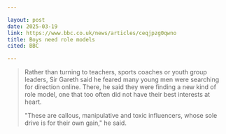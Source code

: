 ```yaml
---

layout: post
date: 2025-03-19
link: https://www.bbc.co.uk/news/articles/ceqjpzg0qwno
title: Boys need role models
cited: BBC

---
```


> Rather than turning to teachers, sports coaches or youth group leaders, Sir Gareth said he feared many young men were searching for direction online. There, he said they were finding a new kind of role model, one that too often did not have their best interests at heart.
> 
> "These are callous, manipulative and toxic influencers, whose sole drive is for their own gain," he said.